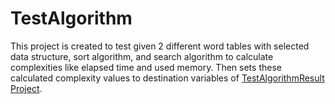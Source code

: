 # TestAlgorithm
This project is created to test given 2 different word tables with selected data structure, sort algorithm, 
and search algorithm to calculate complexities like elapsed time and used memory.
Then sets these calculated complexity values  to destination variables of [TestAlgorithmResult Project](https://github.com/AhmetEminSaglik/TestAlgorithmResult). 

